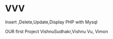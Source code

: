 # VVV
Insert ,Delete,Update,Display  PHP with Mysql

OUR first Project VishnuSudhakr,Vishnu Vu, Vimon
